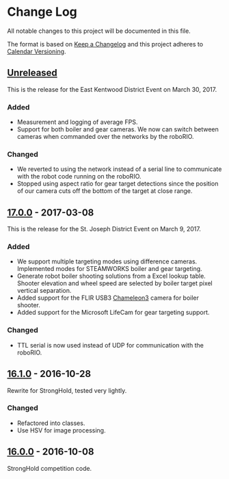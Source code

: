 # Change Log

All notable changes to this project will be documented in this file.

The format is based on [Keep a Changelog](http://keepachangelog.com/) and this project adheres to [Calendar Versioning](http://calver.org).

## [Unreleased]

This is the release for the East Kentwood District Event on March 30, 2017.

### Added

- Measurement and logging of average FPS.
- Support for both boiler and gear cameras. We now can switch between cameras when commanded over the networks by the roboRIO.

### Changed

- We reverted to using the network instead of a serial line to communicate with the robot code running on the roboRIO.
- Stopped using aspect ratio for gear target detections since the position of our camera cuts off the bottom of the target at close range.

## [17.0.0] - 2017-03-08

This is the release for the St. Joseph District Event on March 9, 2017.

### Added

- We support multiple targeting modes using difference cameras. Implemented modes for STEAMWORKS boiler and gear targeting.
- Generate robot boiler shooting solutions from a Excel lookup table. Shooter elevation and wheel speed are selected by boiler target pixel vertical separation.
- Added support for the FLIR USB3 [Chameleon3] camera for boiler shooter.
- Added support for the Microsoft LifeCam for gear targeting support.

### Changed

- TTL serial is now used instead of UDP for communication with the roboRIO.

## [16.1.0] - 2016-10-28

Rewrite for StrongHold, tested very lightly.

### Changed

- Refactored into classes.
- Use HSV for image processing.

## [16.0.0] - 2016-10-08

StrongHold competition code.

[16.0.0]: https://gitlab.com/strykeforce2767/deadeye/compare/09a40e5c4c53778fee66cdf748963c708f3e2305...v16.0.0
[16.1.0]: https://gitlab.com/strykeforce2767/deadeye/compare/v16.0.0...v16.1.0
[17.0.0]: https://gitlab.com/strykeforce2767/deadeye/compare/v16.1.0...v17.0.0
[chameleon3]: https://www.ptgrey.com/chameleon3-usb3-vision-cameras
[unreleased]: https://gitlab.com/strykeforce2767/deadeye/compare/v17.0.0...develop
